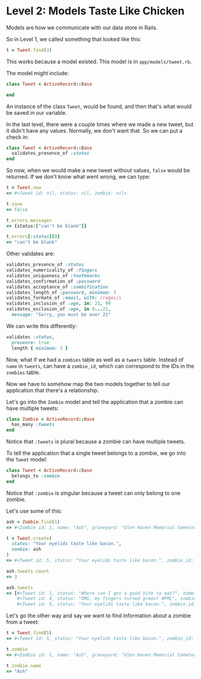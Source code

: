 # Level 2: Models Taste Like Chicken

Models are how we communicate with our data store in Rails.

So in Level 1, we called something that looked like this:

```ruby
t = Tweet.find(3)
```

This works because a model existed. This model is in `app/models/tweet.rb`.

The model might include:

```ruby
class Tweet < ActiveRecord::Base

end
```

An instance of the class `Tweet`, would be found, and then that's what would be saved in our variable.

In the last level, there were a couple times where we made a new tweet, but it didn't have any values. Normally, we don't want that. So we can put a check in:

```ruby
class Tweet < ActiveRecord::Base
  validates_presence_of :status
end
```

So now, when we would make a new tweet without values, `false` would be returned. If we don't know what went wrong, we can type:

```ruby
t = Tweet.new
=> #<Tweet id: nil, status: nil, zombie: nil>

t.save
=> false

t.errors.messages
=> {status:["can't be blank"]}

t.errors[:status][0]
=> "can't be blank"
```

Other validates are:

```ruby
validates_presence_of :status
validates_numericality_of :fingers
validates_uniqueness_of :toothmarks
validates_confirmation_of :password
validates_acceptance_of :zombification
validates_length_of :password, minimum: 3
validates_formate_of :email, with: /regex/i
validates_inclusion_of :age, in: 21, 99
validates_exclusion_of :age, in 0...21,
  message: "Sorry, you must be over 21"
```

We can write this differently:

```ruby
validates :status,
  presence: true
  length { minimum: 3 }
```

Now, what if we had a `zombies` table as well as a `tweets` table. Instead of `name` in `tweets`, can have a `zombie_id`, which can correspond to the IDs in the `zombies` table.

Now we have to somehow map the two models together to tell our application that there's a relationship.

Let's go into the `Zombie` model and tell the application that a zombie can have multiple tweets:

```ruby
class Zombie < ActiveRecord::Base
  has_many :tweets
end
```

Notice that `:tweets` is plural because a zombie can have multiple tweets.

To tell the application that a single tweet belongs to a zombie, we go into the `Tweet` model:

```ruby
class Tweet < ActiveRecord::Base
  belongs_to :zombie
end
```

Notice that `:zombie` is singular because a tweet can only belong to one zombie.

Let's use some of this:

```ruby
ash = Zombie.find(1)
=> #<Zombie id: 1, name: "Ash", graveyard: "Glen Haven Memorial Cemetery">

t = Tweet.create(
  status: "Your eyelids taste like bacon.",
  zombie: ash
)
=> #<Tweet id: 5, status: "Your eyelids taste like bacon.", zombie_id: 1>

ash.tweets.count
=> 3

ash.tweets
=> [#<Tweet id: 1, status: "Where can I get a good bite to eat?", zombie_id: 1>,
    #<Tweet id: 4, status: "OMG, my fingers turned green? #FML", zombie_id: 1>,
    #<Tweet id: 5, status: "Your eyelids taste like bacon.", zombie_id: 1>]
```

Let's go the other way and say we want to find information about a zombie from a tweet:

```ruby
t = Tweet.find(5)
=> #<Tweet id: 5, status: "Your eyelids taste like bacon.", zombie_id: 1>

t.zombie
=> #<Zombie id: 1, name: "Ash", graveyard: "Glen Haven Memorial Cemetery">

t.zombie.name
=> "Ash"
```
